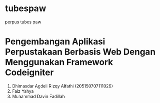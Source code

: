 # tubespaw

perpus tubes paw

# Pengembangan Aplikasi Perpustakaan Berbasis Web Dengan Menggunakan Framework Codeigniter

1. Dhimasdar Agdeli RIzqy Alfathi (205150707111029)
2. Faiz Yahya
3. Muhammad Davin Fadillah
